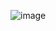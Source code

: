 
![image](https://user-images.githubusercontent.com/12909665/214252586-4c3dad8d-2410-430c-bd34-604bacd6513b.png)
